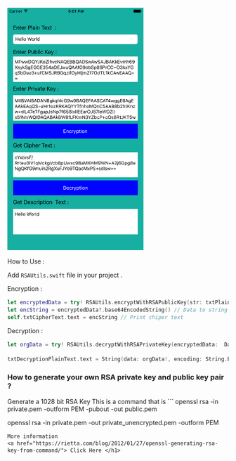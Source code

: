 ![Alt text](https://raw.githubusercontent.com/harshilkotecha/RSAAlgorithm/master/screen/Simulator%20Screen%20Shot%2023-Aug-2017%2C%205.01.41%20PM.png "screenshot")



How to Use :

Add  ```RSAUtils.swift``` file in your project .


Encryption :

```swift
let encryptedData = try! RSAUtils.encryptWithRSAPublicKey(str: txtPlainText.text ?? "nil", pubkeyBase64: txtPublicKey.text) // encryption using Public key 
let encString = encryptedData?.base64EncodedString() // Data to string
self.txtCipherText.text = encString // Print chiper text 
```

Decryption :

```swift
let orgData = try! RSAUtils.decryptWithRSAPrivateKey(encryptedData:  Data(base64Encoded: txtCipherText.text)!, privkeyBase64: txtPrivateKey.text) // Decryption

txtDecryptionPlainText.text = String(data: orgData!, encoding: String.Encoding.utf8) as String! // String to data and print 
```


<h3>How to generate your own RSA private key and public key pair ?</h3>
Generate a 1028 bit RSA Key
This is a command that is 
```
openssl rsa -in private.pem -outform PEM -pubout -out public.pem

openssl rsa -in private.pem -out private_unencrypted.pem -outform PEM
```
More information 
<a href="https://rietta.com/blog/2012/01/27/openssl-generating-rsa-key-from-command/"> Click Here </h1>

